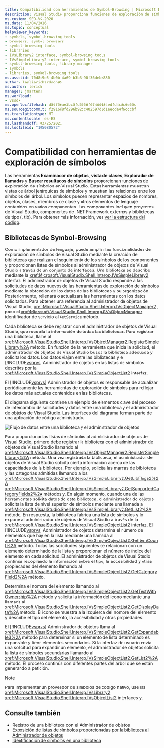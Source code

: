 ```yaml
---
title: Compatibilidad con herramientas de Symbol-Browsing | Microsoft Docs
description: Visual Studio proporciona funciones de exploración de símbolos en Visual Studio. Obtenga información sobre cómo ampliar estas capacidades con bibliotecas para los símbolos de los componentes.
ms.custom: SEO-VS-2020
ms.date: 11/04/2016
ms.topic: conceptual
helpviewer_keywords:
- symbols, symbol-browsing tools
- browsers, symbol browsers
- symbol-browsing tools
- libraries
- IVsLibrary2 interface, symbol-browsing tools
- IVsSimpleLibrary2 interface, symbol-browsing tools
- symbol-browsing tools, library manager
- symbols
- libraries, symbol-browsing tools
ms.assetid: 70d8c9e5-4b0b-4a69-b3b3-90f36debe880
author: leslierichardson95
ms.author: lerich
manager: jmartens
ms.workload:
- vssdk
ms.openlocfilehash: d54f56ae3bc5fd5956f67400d84edfd4c8c9e55c
ms.sourcegitcommit: f2916d8fd296b92cc402597d1d1eecda4f6cccbf
ms.translationtype: MT
ms.contentlocale: es-ES
ms.lasthandoff: 03/25/2021
ms.locfileid: "105080572"
---
```

# <a name="supporting-symbol-browsing-tools"></a>Compatibilidad con herramientas de exploración de símbolos
Las herramientas **Examinador de objetos**, **vista de clases**, **Explorador de llamadas** y **Buscar resultados de símbolos** proporcionan funciones de exploración de símbolos en Visual Studio. Estas herramientas muestran vistas de árbol jerárquicas de símbolos y muestran las relaciones entre los símbolos del árbol. Los símbolos pueden representar espacios de nombres, objetos, clases, miembros de clase y otros elementos de lenguaje contenidos en varios componentes. Los componentes incluyen proyectos de Visual Studio, componentes de .NET Framework externos y bibliotecas de tipo (. tlb). Para obtener más información, vea [ver la estructura del código](../../ide/viewing-the-structure-of-code.md).

## <a name="symbol-browsing-libraries"></a>Bibliotecas de Symbol-Browsing
 Como implementador de lenguaje, puede ampliar las funcionalidades de exploración de símbolos de Visual Studio mediante la creación de bibliotecas que realizan el seguimiento de los símbolos de los componentes y proporcionan listas de símbolos al administrador de objetos de Visual Studio a través de un conjunto de interfaces. Una biblioteca se describe mediante la <xref:Microsoft.VisualStudio.Shell.Interop.IVsSimpleLibrary2> interfaz. El administrador de objetos de Visual Studio responde a las solicitudes de datos nuevos de las herramientas de exploración de símbolos mediante la obtención de los datos de las bibliotecas y su organización. Posteriormente, rellenará o actualizará las herramientas con los datos solicitados. Para obtener una referencia al administrador de objetos de Visual Studio, <xref:Microsoft.VisualStudio.Shell.Interop.IVsObjectManager2> , pase el <xref:Microsoft.VisualStudio.Shell.Interop.SVsObjectManager> identificador de servicio al `GetService` método.

 Cada biblioteca se debe registrar con el administrador de objetos de Visual Studio, que recopila la información de todas las bibliotecas. Para registrar una biblioteca, llame al <xref:Microsoft.VisualStudio.Shell.Interop.IVsObjectManager2.RegisterSimpleLibrary%2A> método. En función de la herramienta que inicia la solicitud, el administrador de objetos de Visual Studio busca la biblioteca adecuada y solicita los datos. Los datos viajan entre las bibliotecas y el [!INCLUDE[vsprvs](../../code-quality/includes/vsprvs_md.md)] Administrador de objetos en las listas de símbolos descritos por la <xref:Microsoft.VisualStudio.Shell.Interop.IVsSimpleObjectList2> interfaz.

 El [!INCLUDE[vsprvs](../../code-quality/includes/vsprvs_md.md)] Administrador de objetos es responsable de actualizar periódicamente las herramientas de exploración de símbolos para reflejar los datos más actuales contenidos en las bibliotecas.

 El diagrama siguiente contiene un ejemplo de elementos clave del proceso de intercambio de solicitudes y datos entre una biblioteca y el administrador de objetos de Visual Studio. Las interfaces del diagrama forman parte de una aplicación de código administrado.

 ![Flujo de datos entre una biblioteca y el administrador de objetos](../../extensibility/internals/media/callbrowserdiagram.gif "CallBrowserDiagram")

 Para proporcionar las listas de símbolos al administrador de objetos de Visual Studio, primero debe registrar la biblioteca con el administrador de objetos de Visual Studio llamando al <xref:Microsoft.VisualStudio.Shell.Interop.IVsObjectManager2.RegisterSimpleLibrary%2A> método. Una vez registrada la biblioteca, el administrador de objetos de Visual Studio solicita cierta información acerca de las capacidades de la biblioteca. Por ejemplo, solicita las marcas de biblioteca y las categorías admitidas llamando a los <xref:Microsoft.VisualStudio.Shell.Interop.IVsSimpleLibrary2.GetLibFlags2%2A> <xref:Microsoft.VisualStudio.Shell.Interop.IVsSimpleLibrary2.GetSupportedCategoryFields2%2A> métodos y. En algún momento, cuando una de las herramientas solicita datos de esta biblioteca, el administrador de objetos solicita la lista de nivel superior de símbolos mediante una llamada al <xref:Microsoft.VisualStudio.Shell.Interop.IVsSimpleLibrary2.GetList2%2A> método. En respuesta, la biblioteca fabrica una lista de símbolos y lo expone al administrador de objetos de Visual Studio a través de la <xref:Microsoft.VisualStudio.Shell.Interop.IVsSimpleObjectList2> interfaz. El [!INCLUDE[vsprvs](../../code-quality/includes/vsprvs_md.md)] Administrador de objetos determina el número de elementos que hay en la lista mediante una llamada al <xref:Microsoft.VisualStudio.Shell.Interop.IVsSimpleObjectList2.GetItemCount%2A> método. Todas las solicitudes siguientes se relacionan con un elemento determinado de la lista y proporcionan el número de índice del elemento en cada solicitud. El administrador de objetos de Visual Studio continúa recopilando la información sobre el tipo, la accesibilidad y otras propiedades del elemento llamando al <xref:Microsoft.VisualStudio.Shell.Interop.IVsSimpleObjectList2.GetCategoryField2%2A> método.

 Determina el nombre del elemento llamando al <xref:Microsoft.VisualStudio.Shell.Interop.IVsSimpleObjectList2.GetTextWithOwnership%2A> método y solicita la información del icono mediante una llamada al <xref:Microsoft.VisualStudio.Shell.Interop.IVsSimpleObjectList2.GetDisplayData%2A> método. El icono se muestra a la izquierda del nombre del elemento y describe el tipo del elemento, la accesibilidad y otras propiedades.

 El [!INCLUDE[vsprvs](../../code-quality/includes/vsprvs_md.md)] Administrador de objetos llama al <xref:Microsoft.VisualStudio.Shell.Interop.IVsSimpleObjectList2.GetExpandable3%2A> método para determinar si un elemento de lista determinado es expansible y tiene elementos secundarios. Si la interfaz de usuario envía una solicitud para expandir un elemento, el administrador de objetos solicita la lista de símbolos secundarias llamando al <xref:Microsoft.VisualStudio.Shell.Interop.IVsSimpleObjectList2.GetList2%2A> método. El proceso continúa con diferentes partes del árbol que se están generando a petición.

> [!NOTE]
> Para implementar un proveedor de símbolos de código nativo, use las <xref:Microsoft.VisualStudio.Shell.Interop.IVsLibrary2> <xref:Microsoft.VisualStudio.Shell.Interop.IVsObjectList2> interfaces y.

## <a name="see-also"></a>Consulte también
- [Registro de una biblioteca con el Administrador de objetos](../../extensibility/internals/how-to-register-a-library-with-the-object-manager.md)
- [Exposición de listas de símbolos proporcionadas por la biblioteca al Administrador de objetos](../../extensibility/internals/how-to-expose-lists-of-symbols-provided-by-the-library-to-the-object-manager.md)
- [Identificación de símbolos en una biblioteca](../../extensibility/internals/how-to-identify-symbols-in-a-library.md)
